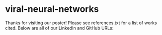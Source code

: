 # viral-neural-networks


Thanks for visiting our poster! Please see references.txt for a list of works cited. Below are all of our LinkedIn and GitHub URLs:
